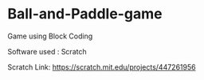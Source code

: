 # Ball-and-Paddle-game
Game using Block Coding

Software used : Scratch 

Scratch Link: https://scratch.mit.edu/projects/447261956

